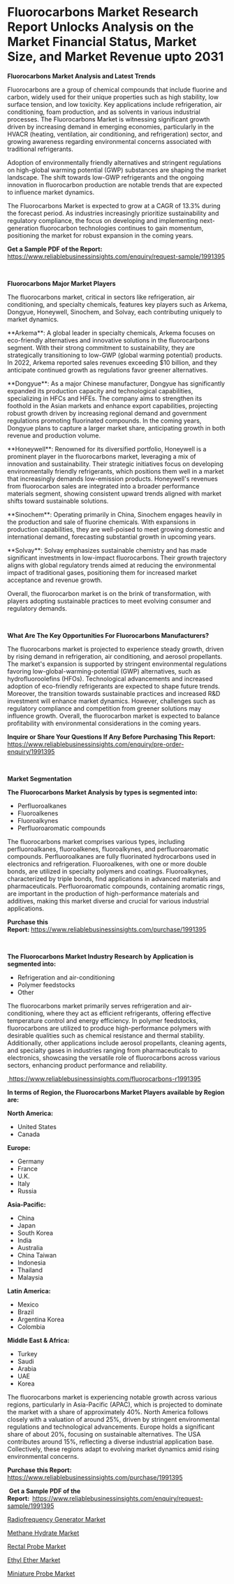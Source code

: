 <p><h1>Fluorocarbons Market Research Report Unlocks Analysis on the Market Financial Status, Market Size, and Market Revenue upto 2031</h1></p><p><strong>Fluorocarbons Market Analysis and Latest Trends</strong></p>
<p><p>Fluorocarbons are a group of chemical compounds that include fluorine and carbon, widely used for their unique properties such as high stability, low surface tension, and low toxicity. Key applications include refrigeration, air conditioning, foam production, and as solvents in various industrial processes. The Fluorocarbons Market is witnessing significant growth driven by increasing demand in emerging economies, particularly in the HVACR (heating, ventilation, air conditioning, and refrigeration) sector, and growing awareness regarding environmental concerns associated with traditional refrigerants.</p><p>Adoption of environmentally friendly alternatives and stringent regulations on high-global warming potential (GWP) substances are shaping the market landscape. The shift towards low-GWP refrigerants and the ongoing innovation in fluorocarbon production are notable trends that are expected to influence market dynamics. </p><p>The Fluorocarbons Market is expected to grow at a CAGR of 13.3% during the forecast period. As industries increasingly prioritize sustainability and regulatory compliance, the focus on developing and implementing next-generation fluorocarbon technologies continues to gain momentum, positioning the market for robust expansion in the coming years.</p></p>
<p><strong>Get a Sample PDF of the Report:&nbsp;</strong> <a href="https://www.reliablebusinessinsights.com/enquiry/request-sample/1991395?utm_campaign=1109&utm_medium=2&utm_source=Github&utm_content=ia&utm_term=08112024&utm_id=fluorocarbons">https://www.reliablebusinessinsights.com/enquiry/request-sample/1991395</a></p>
<p>&nbsp;</p>
<p><strong>Fluorocarbons Major Market Players</strong></p>
<p><p>The fluorocarbons market, critical in sectors like refrigeration, air conditioning, and specialty chemicals, features key players such as Arkema, Dongyue, Honeywell, Sinochem, and Solvay, each contributing uniquely to market dynamics.</p><p>**Arkema**: A global leader in specialty chemicals, Arkema focuses on eco-friendly alternatives and innovative solutions in the fluorocarbons segment. With their strong commitment to sustainability, they are strategically transitioning to low-GWP (global warming potential) products. In 2022, Arkema reported sales revenues exceeding $10 billion, and they anticipate continued growth as regulations favor greener alternatives.</p><p>**Dongyue**: As a major Chinese manufacturer, Dongyue has significantly expanded its production capacity and technological capabilities, specializing in HFCs and HFEs. The company aims to strengthen its foothold in the Asian markets and enhance export capabilities, projecting robust growth driven by increasing regional demand and government regulations promoting fluorinated compounds. In the coming years, Dongyue plans to capture a larger market share, anticipating growth in both revenue and production volume.</p><p>**Honeywell**: Renowned for its diversified portfolio, Honeywell is a prominent player in the fluorocarbons market, leveraging a mix of innovation and sustainability. Their strategic initiatives focus on developing environmentally friendly refrigerants, which positions them well in a market that increasingly demands low-emission products. Honeywell's revenues from fluorocarbon sales are integrated into a broader performance materials segment, showing consistent upward trends aligned with market shifts toward sustainable solutions.</p><p>**Sinochem**: Operating primarily in China, Sinochem engages heavily in the production and sale of fluorine chemicals. With expansions in production capabilities, they are well-poised to meet growing domestic and international demand, forecasting substantial growth in upcoming years.</p><p>**Solvay**: Solvay emphasizes sustainable chemistry and has made significant investments in low-impact fluorocarbons. Their growth trajectory aligns with global regulatory trends aimed at reducing the environmental impact of traditional gases, positioning them for increased market acceptance and revenue growth.</p><p>Overall, the fluorocarbon market is on the brink of transformation, with players adopting sustainable practices to meet evolving consumer and regulatory demands.</p></p>
<p>&nbsp;</p>
<p><strong>What Are The Key Opportunities For Fluorocarbons Manufacturers?</strong></p>
<p><p>The fluorocarbons market is projected to experience steady growth, driven by rising demand in refrigeration, air conditioning, and aerosol propellants. The market's expansion is supported by stringent environmental regulations favoring low-global-warming-potential (GWP) alternatives, such as hydrofluoroolefins (HFOs). Technological advancements and increased adoption of eco-friendly refrigerants are expected to shape future trends. Moreover, the transition towards sustainable practices and increased R&D investment will enhance market dynamics. However, challenges such as regulatory compliance and competition from greener solutions may influence growth. Overall, the fluorocarbon market is expected to balance profitability with environmental considerations in the coming years.</p></p>
<p><strong>Inquire or Share Your Questions If Any Before Purchasing This Report:</strong> <a href="https://www.reliablebusinessinsights.com/enquiry/pre-order-enquiry/1991395?utm_campaign=1109&utm_medium=2&utm_source=Github&utm_content=ia&utm_term=08112024&utm_id=fluorocarbons">https://www.reliablebusinessinsights.com/enquiry/pre-order-enquiry/1991395</a></p>
<p>&nbsp;</p>
<p><strong>Market Segmentation</strong></p>
<p><strong>The Fluorocarbons Market Analysis by types is segmented into:</strong></p>
<p><ul><li>Perfluoroalkanes</li><li>Fluoroalkenes</li><li>Fluoroalkynes</li><li>Perfluoroaromatic compounds</li></ul></p>
<p><p>The fluorocarbons market comprises various types, including perfluoroalkanes, fluoroalkenes, fluoroalkynes, and perfluoroaromatic compounds. Perfluoroalkanes are fully fluorinated hydrocarbons used in electronics and refrigeration. Fluoroalkenes, with one or more double bonds, are utilized in specialty polymers and coatings. Fluoroalkynes, characterized by triple bonds, find applications in advanced materials and pharmaceuticals. Perfluoroaromatic compounds, containing aromatic rings, are important in the production of high-performance materials and additives, making this market diverse and crucial for various industrial applications.</p></p>
<p><strong>Purchase this Report:&nbsp;</strong><a href="https://www.reliablebusinessinsights.com/purchase/1991395?utm_campaign=1109&utm_medium=2&utm_source=Github&utm_content=ia&utm_term=08112024&utm_id=fluorocarbons">https://www.reliablebusinessinsights.com/purchase/1991395</a></p>
<p>&nbsp;</p>
<p><strong>The Fluorocarbons Market Industry Research by Application is segmented into:</strong></p>
<p><ul><li>Refrigeration and air-conditioning</li><li>Polymer feedstocks</li><li>Other</li></ul></p>
<p><p>The fluorocarbons market primarily serves refrigeration and air-conditioning, where they act as efficient refrigerants, offering effective temperature control and energy efficiency. In polymer feedstocks, fluorocarbons are utilized to produce high-performance polymers with desirable qualities such as chemical resistance and thermal stability. Additionally, other applications include aerosol propellants, cleaning agents, and specialty gases in industries ranging from pharmaceuticals to electronics, showcasing the versatile role of fluorocarbons across various sectors, enhancing product performance and reliability.</p></p>
<p><a href="https://www.reliablebusinessinsights.com/fluorocarbons-r1991395?utm_campaign=1109&utm_medium=2&utm_source=Github&utm_content=ia&utm_term=08112024&utm_id=fluorocarbons">&nbsp;https://www.reliablebusinessinsights.com/fluorocarbons-r1991395</a></p>
<p><strong>In terms of Region, the Fluorocarbons Market Players available by Region are:</strong></p>
<p>
    <p> <strong> North America: </strong>
        <ul>
            <li>United States</li>
            <li>Canada</li>
        </ul>
        </p> 
    <p> <strong> Europe: </strong>
        <ul>
            <li>Germany</li>
            <li>France</li>
            <li>U.K.</li>
            <li>Italy</li>
            <li>Russia</li>
        </ul>
        </p> 
    <p> <strong> Asia-Pacific: </strong>
        <ul>
            <li>China</li>
            <li>Japan</li>
            <li>South Korea</li>
            <li>India</li>
            <li>Australia</li>
            <li>China Taiwan</li>
            <li>Indonesia</li>
            <li>Thailand</li>
            <li>Malaysia</li>
        </ul>
        </p> 
    <p> <strong> Latin America: </strong>
        <ul>
            <li>Mexico</li>
            <li>Brazil</li>
            <li>Argentina Korea</li>
            <li>Colombia</li>
        </ul>
        </p> 
    <p> <strong> Middle East & Africa: </strong>
        <ul>
            <li>Turkey</li>
            <li>Saudi</li>
            <li>Arabia</li>
            <li>UAE</li>
            <li>Korea</li>
        </ul>
    </p>
    </p>
<p><p>The fluorocarbons market is experiencing notable growth across various regions, particularly in Asia-Pacific (APAC), which is projected to dominate the market with a share of approximately 40%. North America follows closely with a valuation of around 25%, driven by stringent environmental regulations and technological advancements. Europe holds a significant share of about 20%, focusing on sustainable alternatives. The USA contributes around 15%, reflecting a diverse industrial application base. Collectively, these regions adapt to evolving market dynamics amid rising environmental concerns.</p></p>
<p><strong>Purchase this Report: </strong><a href="https://www.reliablebusinessinsights.com/purchase/1991395?utm_campaign=1109&utm_medium=2&utm_source=Github&utm_content=ia&utm_term=08112024&utm_id=fluorocarbons">https://www.reliablebusinessinsights.com/purchase/1991395</a></p>
<p>&nbsp;<strong>Get a Sample PDF of the Report:&nbsp;&nbsp;</strong><a href="https://www.reliablebusinessinsights.com/enquiry/request-sample/1991395?utm_campaign=1109&utm_medium=2&utm_source=Github&utm_content=ia&utm_term=08112024&utm_id=fluorocarbons">https://www.reliablebusinessinsights.com/enquiry/request-sample/1991395</a></p>
<p><strong></strong></p>
<p><p><a href="https://issuu.com/reportprime-2/docs/radiofrequency-generator-market-siz_19dba162519642?utm_campaign=1109&utm_medium=2&utm_source=Github&utm_content=ia&utm_term=08112024&utm_id=fluorocarbons">Radiofrequency Generator Market</a></p><p><a href="https://github.com/stumpefzclearez/Market-Research-Report-List-1/blob/main/methane-hydrate-market.md?utm_campaign=1109&utm_medium=2&utm_source=Github&utm_content=ia&utm_term=08112024&utm_id=fluorocarbons">Methane Hydrate Market</a></p><p><a href="https://issuu.com/reportprime-2/docs/rectal-probe-market-size-2030.pptx_41769656c8d8cb?utm_campaign=1109&utm_medium=2&utm_source=Github&utm_content=ia&utm_term=08112024&utm_id=fluorocarbons">Rectal Probe Market</a></p><p><a href="https://github.com/seraphinaqist/Market-Research-Report-List-1/blob/main/ethyl-ether-market.md?utm_campaign=1109&utm_medium=2&utm_source=Github&utm_content=ia&utm_term=08112024&utm_id=fluorocarbons">Ethyl Ether Market</a></p><p><a href="https://issuu.com/reportprime-2/docs/miniature-probe-market-size-2030.pp_31814840341332?utm_campaign=1109&utm_medium=2&utm_source=Github&utm_content=ia&utm_term=08112024&utm_id=fluorocarbons">Miniature Probe Market</a></p></p>